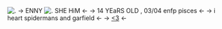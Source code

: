 ![.](https://media.discordapp.net/attachments/1096639589852123136/1187775016914407434/IMG_6662.jpg?ex=65981caf&is=6585a7af&hm=d4d6e0bb2b5e0f7fa70556eec97a600411491dd4a01cb9498db62ac872f50234&)
-> ENNY ![.](https://gifcity.carrd.co/assets/images/gallery05/fac72146.gif?v=7421cb56) SHE  HiM <-
-> 14 YEaRS OLD , 03/04 enfp pisces <-
-> i heart spidermans and garfield <-
-> [<3](https://rentry.org/jellyfishfield) <-